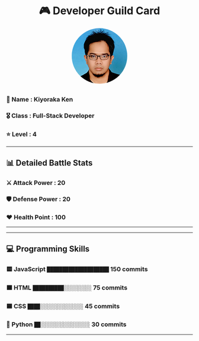 <div align="center">

# 🎮 Developer Guild Card

<!-- Replace with your profile image -->
<img src="./assets/profile.png" width="150" height="150" style="border-radius: 50%"/>
</div>

##    
### 👤 Name : Kiyoraka Ken
### 🎖️ Class : Full-Stack Developer
### ⭐ Level : 4
---
## 📊 Detailed Battle Stats

### ⚔️ Attack Power : 20
### 🛡️ Defense Power : 20
### ❤️ Health Point : 100
---

---
## 💻 Programming Skills

### 🟨 JavaScript `████████████████████` 150 commits


### 🟧 HTML `██████████░░░░░░░░░` 75 commits


### 🟦 CSS `████░░░░░░░░░░░░░░` 45 commits


### 🐍 Python  `██░░░░░░░░░░░░░░░░` 30 commits

---
